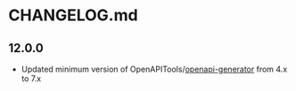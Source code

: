 # CHANGELOG.md

## 12.0.0

- Updated minimum version of OpenAPITools/[openapi-generator](https://github.com/OpenAPITools/openapi-generator) from
  4.x to 7.x